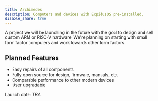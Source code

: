 ```yaml
---
title: Archimedes
description: Computers and devices with ExpidusOS pre-installed.
disable_share: true
---
```


A project we will be launching in the future with the goal to design and sell custom ARM or RISC-V hardware.
We're planning on starting with small form factor computers and work towards other form factors.

## Planned Features

- Easy repairs of all components
- Fully open source for design, firmware, manuals, etc.
- Comparable performance to other modern devices
- User upgradable

Launch date: *TBA*

